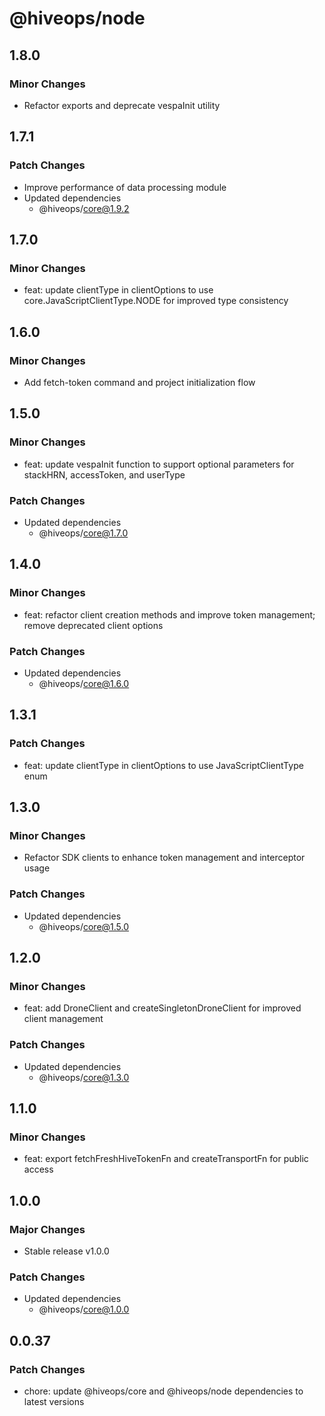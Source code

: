 # @hiveops/node

## 1.8.0

### Minor Changes

- Refactor exports and deprecate vespaInit utility

## 1.7.1

### Patch Changes

- Improve performance of data processing module
- Updated dependencies
  - @hiveops/core@1.9.2

## 1.7.0

### Minor Changes

- feat: update clientType in clientOptions to use core.JavaScriptClientType.NODE for improved type consistency

## 1.6.0

### Minor Changes

- Add fetch-token command and project initialization flow

## 1.5.0

### Minor Changes

- feat: update vespaInit function to support optional parameters for stackHRN, accessToken, and userType

### Patch Changes

- Updated dependencies
  - @hiveops/core@1.7.0

## 1.4.0

### Minor Changes

- feat: refactor client creation methods and improve token management; remove deprecated client options

### Patch Changes

- Updated dependencies
  - @hiveops/core@1.6.0

## 1.3.1

### Patch Changes

- feat: update clientType in clientOptions to use JavaScriptClientType enum

## 1.3.0

### Minor Changes

- Refactor SDK clients to enhance token management and interceptor usage

### Patch Changes

- Updated dependencies
  - @hiveops/core@1.5.0

## 1.2.0

### Minor Changes

- feat: add DroneClient and createSingletonDroneClient for improved client management

### Patch Changes

- Updated dependencies
  - @hiveops/core@1.3.0

## 1.1.0

### Minor Changes

- feat: export fetchFreshHiveTokenFn and createTransportFn for public access

## 1.0.0

### Major Changes

- Stable release v1.0.0

### Patch Changes

- Updated dependencies
  - @hiveops/core@1.0.0

## 0.0.37

### Patch Changes

- chore: update @hiveops/core and @hiveops/node dependencies to latest versions
